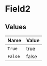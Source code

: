 # Field2


## Values

| Name    | Value   |
| ------- | ------- |
| `True`  | true    |
| `False` | false   |